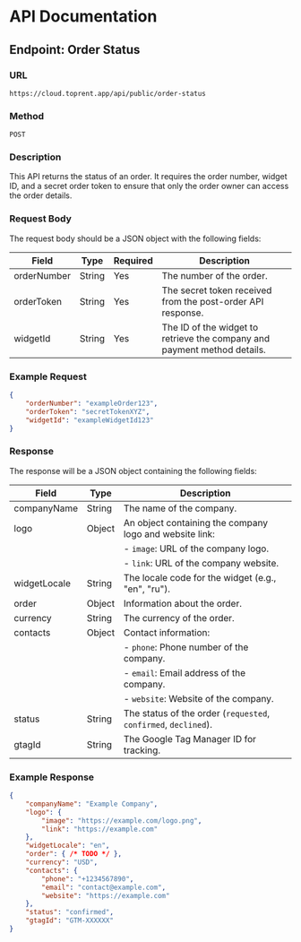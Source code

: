 # API Documentation

## Endpoint: Order Status

### URL
`https://cloud.toprent.app/api/public/order-status`

### Method
`POST`

### Description
This API returns the status of an order. It requires the order number, widget ID, and a secret order token to ensure that only the order owner can access the order details.

### Request Body
The request body should be a JSON object with the following fields:

| Field       | Type   | Required | Description                                                                 |
|-------------|--------|----------|-----------------------------------------------------------------------------|
| orderNumber | String | Yes      | The number of the order.                                                    |
| orderToken  | String | Yes      | The secret token received from the post-order API response.                 |
| widgetId    | String | Yes      | The ID of the widget to retrieve the company and payment method details.    |

### Example Request
```json
{
    "orderNumber": "exampleOrder123",
    "orderToken": "secretTokenXYZ",
    "widgetId": "exampleWidgetId123"
}
```

### Response
The response will be a JSON object containing the following fields:

| Field         | Type   | Description                                                                                           |
|---------------|--------|-------------------------------------------------------------------------------------------------------|
| companyName   | String | The name of the company.                                                                              |
| logo          | Object | An object containing the company logo and website link:                                               |
|               |        | - `image`: URL of the company logo.                                                                   |
|               |        | - `link`: URL of the company website.                                                                 |
| widgetLocale  | String | The locale code for the widget (e.g., "en", "ru").                                                    |
| order         | Object | Information about the order.                                                                          |
| currency      | String | The currency of the order.                                                                            |
| contacts      | Object | Contact information:                                                                                  |
|               |        | - `phone`: Phone number of the company.                                                               |
|               |        | - `email`: Email address of the company.                                                              |
|               |        | - `website`: Website of the company.                                                                  |
| status        | String | The status of the order (`requested`, `confirmed`, `declined`).                                       |
| gtagId        | String | The Google Tag Manager ID for tracking.                                                               |

### Example Response
```json
{
    "companyName": "Example Company",
    "logo": {
        "image": "https://example.com/logo.png",
        "link": "https://example.com"
    },
    "widgetLocale": "en",
    "order": { /* TODO */ },
    "currency": "USD",
    "contacts": {
        "phone": "+1234567890",
        "email": "contact@example.com",
        "website": "https://example.com"
    },
    "status": "confirmed",
    "gtagId": "GTM-XXXXXX"
}
```